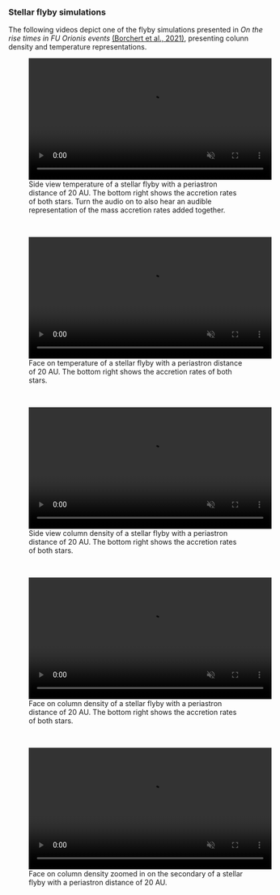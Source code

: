 ### Stellar flyby simulations 
The following videos depict one of the flyby simulations presented in *On the rise times in FU Orionis events* [(Borchert et al., 2021)](https://ui.adsabs.harvard.edu/abs/2021MNRAS.tmpL.108B/abstract), presenting colunn density and temperature representations.

<figure>
      <a id="column_density_side">
      <video class="center" src="/videos/tempside_audio.mp4" width="480" controls playsinline muted >Sorry, your browser doesn't support embedded videos</video>
      </a>
      <figcaption>Side view temperature of a stellar flyby with a periastron distance of 20 AU. The bottom right shows the accretion rates of both stars. Turn the audio on to also hear an audible representation of the mass accretion rates added together.</figcaption>
</figure>
<br>
<figure>
      <a id="temperature_face">
      <video class="center" src="/videos/temp.mp4" width="480" controls playsinline muted >Sorry, your browser doesn't support embedded videos</video>
      </a>
      <figcaption>Face on temperature of a stellar flyby with a periastron distance of 20 AU. The bottom right shows the accretion rates of both stars.</figcaption>
</figure>
<br>
<figure>
      <a id="column_density_side">
      <video class="center" src="/videos/flybyside.mp4" width="480" controls playsinline muted >Sorry, your browser doesn't support embedded videos</video>
      </a>
      <figcaption>Side view column density of a stellar flyby with a periastron distance of 20 AU. The bottom right shows the accretion rates of both stars.</figcaption>
</figure>
<br>
<figure>
      <a id="column_density_face">
      <video class="center" src="/videos/flyby.mp4" width="480" controls playsinline muted >Sorry, your browser doesn't support embedded videos</video>
      </a>
      <figcaption>Face on column density of a stellar flyby with a periastron distance of 20 AU. The bottom right shows the accretion rates of both stars.</figcaption>
</figure>
<br>
<figure>
      <a id="column_density_secondary">
      <video class="center" src="/videos/secondary.mp4" width="480" controls playsinline muted >Sorry, your browser doesn't support embedded videos</video>
      </a>
      <figcaption>Face on column density zoomed in on the secondary of a stellar flyby with a periastron distance of 20 AU.</figcaption>
</figure>
